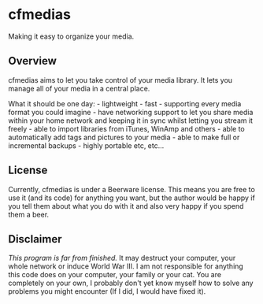cfmedias
========
Making it easy to organize your media.

Overview
--------
cfmedias aims to let you take control of your media library.
It lets you manage all of your media in a central place.

What it should be one day:
    -   lightweight
    -   fast
    -   supporting every media format you could imagine
    -   have networking support to let you share media within your home network
        and keeping it in sync whilst letting you stream it freely
    -   able to import libraries from iTunes, WinAmp and others
    -   able to automatically add tags and pictures to your media
    -   able to make full or incremental backups
    -   highly portable
    etc, etc...

License
-------
Currently, cfmedias is under a Beerware license. This means you are free to use it (and its code)
for anything you want, but the author would be happy if you tell them about what you do with it
and also very happy if you spend them a beer.

Disclaimer
----------
*This program is far from finished.*
It may destruct your computer, your whole network or induce World War III.
I am not responsible for anything this code does on your computer, your family or your cat.
You are completely on your own, I probably don't yet know myself how to solve any problems you might encounter
(If I did, I would have fixed it).